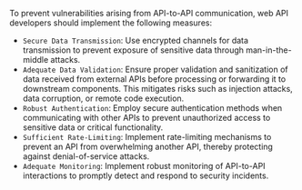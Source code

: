 
To prevent vulnerabilities arising from API-to-API communication, web API developers should implement the following measures:

- `Secure Data Transmission`: Use encrypted channels for data transmission to prevent exposure of sensitive data through man-in-the-middle attacks.
- `Adequate Data Validation`: Ensure proper validation and sanitization of data received from external APIs before processing or forwarding it to downstream components. This mitigates risks such as injection attacks, data corruption, or remote code execution.
- `Robust Authentication`: Employ secure authentication methods when communicating with other APIs to prevent unauthorized access to sensitive data or critical functionality.
- `Sufficient Rate-Limiting`: Implement rate-limiting mechanisms to prevent an API from overwhelming another API, thereby protecting against denial-of-service attacks.
- `Adequate Monitoring`: Implement robust monitoring of API-to-API interactions to promptly detect and respond to security incidents.
